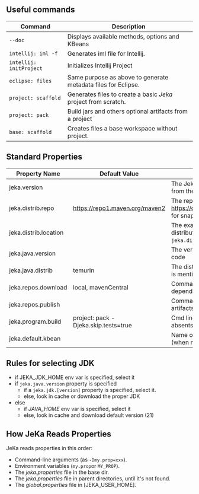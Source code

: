 ## Useful commands

| Command                 | Description                                                    |
|-------------------------|----------------------------------------------------------------|
| `--doc`                 | Displays available methods, options and KBeans                 |
| `intellij: iml -f`      | Generates iml file for Intellij.                               |
| `intellij: initProject` | Initializes Intellij Project                                   |
| `eclipse: files`        | Same purpose as above to generate metadata files for Eclipse.  |
| `project: scaffold`     | Generates files to create a basic _Jeka_ project from scratch. |
| `project: pack`         | Build jars and others optional artifacts from a project        |
| `base: scaffold`        | Creates files a base workspace without project.                |

## Standard Properties

| Property Name         | Default Value                        | Description                                                                                                                                        |
|-----------------------|--------------------------------------|----------------------------------------------------------------------------------------------------------------------------------------------------|
| jeka.version          |                                      | The Jeka version to use. The version will be fetched from the repo mentioned in `jeka.distrib.repo` property                                       |
| jeka.distrib.repo     | https://repo1.maven.org/maven2       | The repo where to fetch JeKa versions. Use https://oss.sonatype.org/content/repositories/snapshots for snapshot versions                           |
| jeka.distrib.location |                                      | The exact location (file dir or url) to get the JeKa distribution. If set, both `jeka.version` and `jeka.distrib.repo` will be ignored.            |
| jeka.java.version     |                                      | The version of the JDK used to compile and run Java code                                                                                           |
| jeka.java.distrib     | temurin                              | The distribution of JDK to fetch when `jeka.java.version` is mentioned                                                                             |
| jeka.repos.download   | local, mavenCentral                  | Comma separated string of repositories to fetch Maven dependencies. More details [here](reference-guide/execution-engine-properties/#repositories) |
| jeka.repos.publish    |                                      | Comma separated string of repository to publish Maven artifacts. More details [here](reference-guide/execution-engine-properties/#repositories)    |
| jeka.program.build    | project: pack -Djeka.skip.tests=true | Cmd line to execute to build project when exec files are absents                                                                                   |
| jeka.default.kbean    |                                      | Name or class name of the KBean to use as default (when none is specified)                                                                         |



## Rules for selecting JDK 

- if JEKA_JDK_HOME env var is specified, select it
- if `jeka.java.version` property is specified 
    - if a `jeka.jdk.[version]` property is specified, select it. 
    - else, look in cache or download the proper JDK
- else
    - if *JAVA_HOME* env var is specified, select it
    - else, look in cache and download default version (21)

## How JeKa Reads Properties
JeKa reads properties in this order:

- Command-line arguments (as `-Dmy.prop=xxx`).
- Environment variables (`my.prop`or `MY_PROP`).
- The *jeka.properties* file in the base dir.
- The *jeka.properties* file in parent directories, until it's not found.
- The *global.properties* file in [JEKA_USER_HOME].